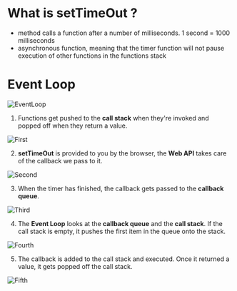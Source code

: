 # What is setTimeOut ?

* method calls a function after a number of milliseconds. 1 second = 1000 milliseconds
* asynchronous function, meaning that the timer function will not pause execution of other functions in the functions stack

# Event Loop

![EventLoop](https://miro.medium.com/max/1100/1*7coLKNPemPd9o40PmUvuvQ.gif)

1. Functions get pushed to the **call stack** when they're invoked and popped off when they return a value.

![First](https://miro.medium.com/max/1100/1*BQ0QuqGwpcZCGVnbshr_ng.gif)

2. **setTimeOut** is provided to you by the browser, the **Web API** takes care of the callback we pass to it.

![Second](https://miro.medium.com/max/1100/1*U-jSWrn_vKdjdCpz0JaIhQ.gif)

3. When the timer has finished, the callback gets passed to the **callback queue**.

![Third](https://miro.medium.com/max/828/1*uxMxZ6y6lzLCVP4bTiYEow.gif)

4. The **Event Loop** looks at the **callback queue** and the **call stack**. If the call stack is empty, it pushes the first item in the queue onto the stack.

![Fourth](https://miro.medium.com/max/828/1*flj3SyshFtfLiuVzVw3ypQ.gif)

5. The callback is added to the call stack and executed. Once it returned a value, it gets popped off the call stack.

![Fifth](https://miro.medium.com/max/828/1*VdOD_VVf9WQoUFnYnI9KvQ.gif)